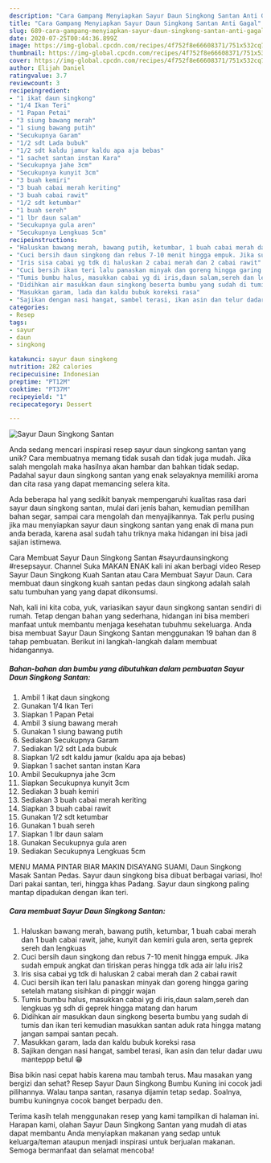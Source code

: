 ```yaml
---
description: "Cara Gampang Menyiapkan Sayur Daun Singkong Santan Anti Gagal"
title: "Cara Gampang Menyiapkan Sayur Daun Singkong Santan Anti Gagal"
slug: 689-cara-gampang-menyiapkan-sayur-daun-singkong-santan-anti-gagal
date: 2020-07-25T00:44:36.899Z
image: https://img-global.cpcdn.com/recipes/4f752f8e66608371/751x532cq70/sayur-daun-singkong-santan-foto-resep-utama.jpg
thumbnail: https://img-global.cpcdn.com/recipes/4f752f8e66608371/751x532cq70/sayur-daun-singkong-santan-foto-resep-utama.jpg
cover: https://img-global.cpcdn.com/recipes/4f752f8e66608371/751x532cq70/sayur-daun-singkong-santan-foto-resep-utama.jpg
author: Elijah Daniel
ratingvalue: 3.7
reviewcount: 3
recipeingredient:
- "1 ikat daun singkong"
- "1/4 Ikan Teri"
- "1 Papan Petai"
- "3 siung bawang merah"
- "1 siung bawang putih"
- "Secukupnya Garam"
- "1/2 sdt Lada bubuk"
- "1/2 sdt kaldu jamur kaldu apa aja bebas"
- "1 sachet santan instan Kara"
- "Secukupnya jahe 3cm"
- "Secukupnya kunyit 3cm"
- "3 buah kemiri"
- "3 buah cabai merah keriting"
- "3 buah cabai rawit"
- "1/2 sdt ketumbar"
- "1 buah sereh"
- "1 lbr daun salam"
- "Secukupnya gula aren"
- "Secukupnya Lengkuas 5cm"
recipeinstructions:
- "Haluskan bawang merah, bawang putih, ketumbar, 1 buah cabai merah dan 1 buah cabai rawit, jahe, kunyit dan kemiri gula aren, serta geprek sereh dan lengkuas"
- "Cuci bersih daun singkong dan rebus 7-10 menit hingga empuk. Jika sudah empuk angkat dan tiriskan peras hingga tdk ada air lalu iris2"
- "Iris sisa cabai yg tdk di haluskan 2 cabai merah dan 2 cabai rawit"
- "Cuci bersih ikan teri lalu panaskan minyak dan goreng hingga garing setelah matang sisihkan di pinggir wajan"
- "Tumis bumbu halus, masukkan cabai yg di iris,daun salam,sereh dan lengkuas yg sdh di geprek hingga matang dan harum"
- "Didihkan air masukkan daun singkong beserta bumbu yang sudah di tumis dan ikan teri kemudian masukkan santan aduk rata hingga matang jangan sampai santan pecah."
- "Masukkan garam, lada dan kaldu bubuk koreksi rasa"
- "Sajikan dengan nasi hangat, sambel terasi, ikan asin dan telur dadar uwu manteppp betul 😁"
categories:
- Resep
tags:
- sayur
- daun
- singkong

katakunci: sayur daun singkong 
nutrition: 282 calories
recipecuisine: Indonesian
preptime: "PT12M"
cooktime: "PT37M"
recipeyield: "1"
recipecategory: Dessert

---
```



![Sayur Daun Singkong Santan](https://img-global.cpcdn.com/recipes/4f752f8e66608371/751x532cq70/sayur-daun-singkong-santan-foto-resep-utama.jpg)

Anda sedang mencari inspirasi resep sayur daun singkong santan yang unik? Cara membuatnya memang tidak susah dan tidak juga mudah. Jika salah mengolah maka hasilnya akan hambar dan bahkan tidak sedap. Padahal sayur daun singkong santan yang enak selayaknya memiliki aroma dan cita rasa yang dapat memancing selera kita.

Ada beberapa hal yang sedikit banyak mempengaruhi kualitas rasa dari sayur daun singkong santan, mulai dari jenis bahan, kemudian pemilihan bahan segar, sampai cara mengolah dan menyajikannya. Tak perlu pusing jika mau menyiapkan sayur daun singkong santan yang enak di mana pun anda berada, karena asal sudah tahu triknya maka hidangan ini bisa jadi sajian istimewa.

Cara Membuat Sayur Daun Singkong Santan #sayurdaunsingkong #resepsayur. Channel Suka MAKAN ENAK kali ini akan berbagi video Resep Sayur Daun Singkong Kuah Santan atau Cara Membuat Sayur Daun. Cara membuat daun singkong kuah santan pedas daun singkong adalah salah satu tumbuhan yang yang dapat dikonsumsi.


Nah, kali ini kita coba, yuk, variasikan sayur daun singkong santan sendiri di rumah. Tetap dengan bahan yang sederhana, hidangan ini bisa memberi manfaat untuk membantu menjaga kesehatan tubuhmu sekeluarga. Anda bisa membuat Sayur Daun Singkong Santan menggunakan 19 bahan dan 8 tahap pembuatan. Berikut ini langkah-langkah dalam membuat hidangannya.

<!--inarticleads1-->

##### Bahan-bahan dan bumbu yang dibutuhkan dalam pembuatan Sayur Daun Singkong Santan:

1. Ambil 1 ikat daun singkong
1. Gunakan 1/4 Ikan Teri
1. Siapkan 1 Papan Petai
1. Ambil 3 siung bawang merah
1. Gunakan 1 siung bawang putih
1. Sediakan Secukupnya Garam
1. Sediakan 1/2 sdt Lada bubuk
1. Siapkan 1/2 sdt kaldu jamur (kaldu apa aja bebas)
1. Siapkan 1 sachet santan instan Kara
1. Ambil Secukupnya jahe 3cm
1. Siapkan Secukupnya kunyit 3cm
1. Sediakan 3 buah kemiri
1. Sediakan 3 buah cabai merah keriting
1. Siapkan 3 buah cabai rawit
1. Gunakan 1/2 sdt ketumbar
1. Gunakan 1 buah sereh
1. Siapkan 1 lbr daun salam
1. Gunakan Secukupnya gula aren
1. Sediakan Secukupnya Lengkuas 5cm


MENU MAMA PINTAR BIAR MAKIN DISAYANG SUAMI, Daun Singkong Masak Santan Pedas. Sayur daun singkong bisa dibuat berbagai variasi, lho! Dari pakai santan, teri, hingga khas Padang. Sayur daun singkong paling mantap dipadukan dengan ikan teri. 

<!--inarticleads2-->

##### Cara membuat Sayur Daun Singkong Santan:

1. Haluskan bawang merah, bawang putih, ketumbar, 1 buah cabai merah dan 1 buah cabai rawit, jahe, kunyit dan kemiri gula aren, serta geprek sereh dan lengkuas
1. Cuci bersih daun singkong dan rebus 7-10 menit hingga empuk. Jika sudah empuk angkat dan tiriskan peras hingga tdk ada air lalu iris2
1. Iris sisa cabai yg tdk di haluskan 2 cabai merah dan 2 cabai rawit
1. Cuci bersih ikan teri lalu panaskan minyak dan goreng hingga garing setelah matang sisihkan di pinggir wajan
1. Tumis bumbu halus, masukkan cabai yg di iris,daun salam,sereh dan lengkuas yg sdh di geprek hingga matang dan harum
1. Didihkan air masukkan daun singkong beserta bumbu yang sudah di tumis dan ikan teri kemudian masukkan santan aduk rata hingga matang jangan sampai santan pecah.
1. Masukkan garam, lada dan kaldu bubuk koreksi rasa
1. Sajikan dengan nasi hangat, sambel terasi, ikan asin dan telur dadar uwu manteppp betul 😁


Bisa bikin nasi cepat habis karena mau tambah terus. Mau masakan yang bergizi dan sehat? Resep Sayur Daun Singkong Bumbu Kuning ini cocok jadi pilihannya. Walau tanpa santan, rasanya dijamin tetap sedap. Soalnya, bumbu kuningnya cocok banget berpadu den. 

Terima kasih telah menggunakan resep yang kami tampilkan di halaman ini. Harapan kami, olahan Sayur Daun Singkong Santan yang mudah di atas dapat membantu Anda menyiapkan makanan yang sedap untuk keluarga/teman ataupun menjadi inspirasi untuk berjualan makanan. Semoga bermanfaat dan selamat mencoba!
